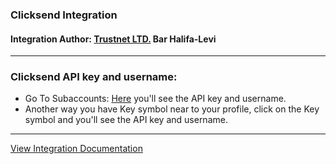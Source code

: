 ### Clicksend Integration
 #### Integration Author: [Trustnet LTD.](https://www.trustnet.co.il) Bar Halifa-Levi

---
### Clicksend API key and username:
- Go To Subaccounts: [Here](https://dashboard.clicksend.com/account/subaccounts) you'll see the API key and username.
- Another way you have Key symbol near to your profile, click on the Key symbol and you'll see the API key and username.

---

[View Integration Documentation](https://docs.ultramsg.com/api/post/messages/chat)